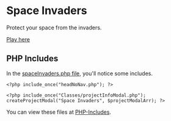 # Space Invaders

Protect your space from the invaders.

[Play here](http://localhost/HTML_PHP/projects/JSGames/SpaceInvaders/spaceInvaders.php)

## PHP Includes

In the [spaceInvaders.php file](https://github.com/dvereen1/SpaceInvaders/blob/main/spaceInvaders.php), you'll notice some includes.

`<?php include_once("headNoNav.php"); ?>`

`<?php include_once("Classes/projectInfoModal.php");
    createProjectModal("Space Invaders", $projectModalArr);
?>`
  
You can view these files at [PHP-Includes](https://github.com/dvereen1/PHP-Includes).
